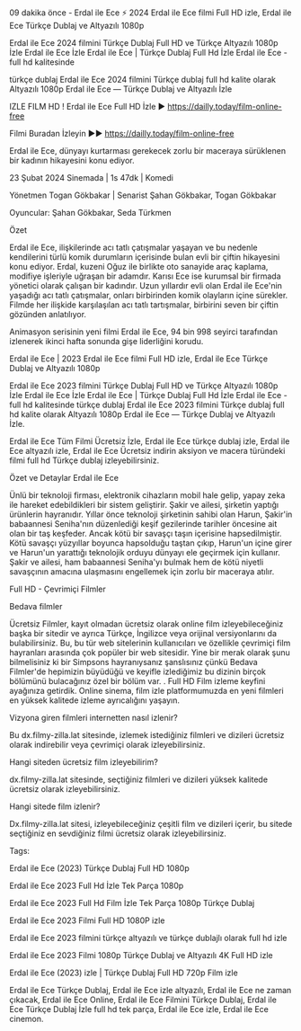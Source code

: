 09 dakika önce - Erdal ile Ece ⚡ 2024 Erdal ile Ece filmi Full HD izle, Erdal ile Ece Türkçe Dublaj ve Altyazılı 1080p


Erdal ile Ece 2024 filmini Türkçe Dublaj Full HD ve Türkçe Altyazılı 1080p İzle Erdal ile Ece İzle Erdal ile Ece | Türkçe Dublaj Full Hd İzle Erdal ile Ece - full hd kalitesinde


türkçe dublaj Erdal ile Ece 2024 filmini Türkçe dublaj full hd kalite olarak Altyazılı 1080p Erdal ile Ece — Türkçe Dublaj ve Altyazılı İzle


IZLE FILM HD ! Erdal ile Ece Full HD İzle ▶ https://dailly.today/film-online-free


Filmi Buradan İzleyin ▶▶ https://dailly.today/film-online-free


Erdal ile Ece, dünyayı kurtarması gerekecek zorlu bir maceraya sürüklenen bir kadının hikayesini konu ediyor.


23 Şubat 2024 Sinemada | 1s 47dk | Komedi


Yönetmen Togan Gökbakar | Senarist Şahan Gökbakar, Togan Gökbakar


Oyuncular: Şahan Gökbakar, Seda Türkmen


Özet

Erdal ile Ece, ilişkilerinde acı tatlı çatışmalar yaşayan ve bu nedenle kendilerini türlü komik durumların içerisinde bulan evli bir çiftin hikayesini konu ediyor. Erdal, kuzeni Oğuz ile birlikte oto sanayide araç kaplama, modifiye işleriyle uğraşan bir adamdır. Karısı Ece ise kurumsal bir firmada yönetici olarak çalışan bir kadındır. Uzun yıllardır evli olan Erdal ile Ece'nin yaşadığı acı tatlı çatışmalar, onları birbirinden komik olayların içine sürekler. Filmde her ilişkide karşılaşılan acı tatlı tartışmalar, birbirini seven bir çiftin gözünden anlatılıyor.


Animasyon serisinin yeni filmi Erdal ile Ece, 94 bin 998 seyirci tarafından izlenerek ikinci hafta sonunda gişe liderliğini korudu.


Erdal ile Ece | 2023 Erdal ile Ece filmi Full HD izle, Erdal ile Ece Türkçe Dublaj ve Altyazılı 1080p


Erdal ile Ece 2023 filmini Türkçe Dublaj Full HD ve Türkçe Altyazılı 1080p İzle Erdal ile Ece İzle Erdal ile Ece | Türkçe Dublaj Full Hd İzle Erdal ile Ece - full hd kalitesinde türkçe dublaj Erdal ile Ece 2023 filmini Türkçe dublaj full hd kalite olarak Altyazılı 1080p Erdal ile Ece — Türkçe Dublaj ve Altyazılı İzle.


Erdal ile Ece Tüm Filmi Ücretsiz İzle, Erdal ile Ece türkçe dublaj izle, Erdal ile Ece altyazılı izle, Erdal ile Ece Ücretsiz indirin aksiyon ve macera türündeki filmi full hd Türkçe dublaj izleyebilirsiniz.


Özet ve Detaylar Erdal ile Ece


Ünlü bir teknoloji firması, elektronik cihazların mobil hale gelip, yapay zeka ile hareket edebildikleri bir sistem geliştirir. Şakir ve ailesi, şirketin yaptığı ürünlerin hayranıdır. Yıllar önce teknoloji şirketinin sahibi olan Harun, Şakir'in babaannesi Seniha'nın düzenlediği keşif gezilerinde tarihler öncesine ait olan bir taş keşfeder. Ancak kötü bir savaşçı taşın içerisine hapsedilmiştir. Kötü savaşçı yüzyıllar boyunca hapsolduğu taştan çıkıp, Harun'un içine girer ve Harun'un yarattığı teknolojik orduyu dünyayı ele geçirmek için kullanır. Şakir ve ailesi, ham babaannesi Seniha'yı bulmak hem de kötü niyetli savaşçının amacına ulaşmasını engellemek için zorlu bir maceraya atılır.


Full HD - Çevrimiçi Filmler


Bedava filmler


Ücretsiz Filmler, kayıt olmadan ücretsiz olarak online film izleyebileceğiniz başka bir sitedir ve ayrıca Türkçe, İngilizce veya orijinal versiyonlarını da bulabilirsiniz. Bu, bu tür web sitelerinin kullanıcıları ve özellikle çevrimiçi film hayranları arasında çok popüler bir web sitesidir. Yine bir merak olarak şunu bilmelisiniz ki bir Simpsons hayranıysanız şanslısınız çünkü Bedava Filmler'de hepimizin büyüdüğü ve keyifle izlediğimiz bu dizinin birçok bölümünü bulacağınız özel bir bölüm var. . Full HD Film izleme keyfini ayağınıza getirdik. Online sinema, film izle platformumuzda en yeni filmleri en yüksek kalitede izleme ayrıcalığını yaşayın.


Vizyona giren filmleri internetten nasıl izlenir?


Bu dx.filmy-zilla.lat sitesinde, izlemek istediğiniz filmleri ve dizileri ücretsiz olarak indirebilir veya çevrimiçi olarak izleyebilirsiniz.


Hangi siteden ücretsiz film izleyebilirim?


dx.filmy-zilla.lat sitesinde, seçtiğiniz filmleri ve dizileri yüksek kalitede ücretsiz olarak izleyebilirsiniz.


Hangi sitede film izlenir?


Dx.filmy-zilla.lat sitesi, izleyebileceğiniz çeşitli film ve dizileri içerir, bu sitede seçtiğiniz en sevdiğiniz filmi ücretsiz olarak izleyebilirsiniz.


Tags:


Erdal ile Ece (2023) Türkçe Dublaj Full HD 1080p

Erdal ile Ece 2023 Full Hd İzle Tek Parça 1080p

Erdal ile Ece 2023 Full Hd Film İzle Tek Parça 1080p Türkçe Dublaj

Erdal ile Ece 2023 Filmi Full HD 1080P izle

Erdal ile Ece 2023 filmini türkçe altyazılı ve türkçe dublajlı olarak full hd izle

Erdal ile Ece 2023 Filmi 1080p Türkçe Dublaj ve Altyazılı 4K Full HD izle

Erdal ile Ece (2023) izle | Türkçe Dublaj Full HD 720p Film izle

Erdal ile Ece Türkçe Dublaj, Erdal ile Ece izle altyazılı, Erdal ile Ece ne zaman çıkacak, Erdal ile Ece Online, Erdal ile Ece Filmini Türkçe Dublaj, Erdal ile Ece Türkçe Dublaj İzle full hd tek parça, Erdal ile Ece izle, Erdal ile Ece cinemon.
